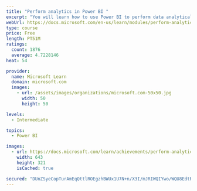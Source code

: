 ```yaml
---
title: "Perform analytics in Power BI "
excerpt: "You will learn how to use Power BI to perform data analytical functions, how to identify outliers in your data, how to group data together, and how to bin data for analysis. You will also learn how to perform time series analysis. Finally, you will work with advanced analytic features of Power BI, such as Quick Insights, AI Insights, and the Analyze feature."
webUrl: https://docs.microsoft.com/en-us/learn/modules/perform-analytics-power-bi/
type: course
price: Free
length: PT51M
ratings:
  count: 1876
  average: 4.7228146
heat: 54

provider:
  name: Microsoft Learn
  domain: microsoft.com
  images:
    - url: /assets/images/organizations/microsoft.com-50x50.jpg
      width: 50
      height: 50

levels:
  - Intermediate

topics:
  - Power BI

images:
  - url: https://docs.microsoft.com/learn/achievements/perform-analytics-power-bi-social.png
    width: 643
    height: 321
    isCached: true

secured: "DUnZSyeCopTurAmEqQttlROEgzhBWUx1U7N+n/X3I/mJRIWQIYwo/WQU8EdtR349o+wGPjqKqIhDRkSulKkSSo2VoV+BLLO5pHIbmfeiBAns8wrBT/ZxfyV1AZwVlHjlhUDCaKTBSkv5lhEezebdyE/STG6cLFbMQa/vf2ytfnnPhNY0pZz4MEI4QBaHitjk+J+YKAo/c6DvPNdH1Cx0gsWqlRzEqwya7Jln5LEgdQ9qMgqRQQE7IkFGz6WqUh3VyaqJza0tc0k4VTTF71brybS1JvvFrfO9g0RD7VcIwnlKO8sY5f3baKCIujZ9+JB7AHXwl3zNislUvMoZqWlqvQIg1U01HWDDS3Qxgy7aocT6L9zFfVLE+Gvj1dsyUPkvE6gOEIoB3qD6u994H6V2BPQfm7WEJOBELCvAhXX+cNo=;xX8+Zc4aMIpFhnVLEUl3QA=="
---
```


